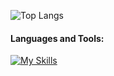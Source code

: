 ![Top Langs](https://github-readme-stats.vercel.app/api/top-langs/?username=willy-it-wonka&layout=compact&langs_count=10&cache_seconds)

#### Languages and Tools:
[![My Skills](https://skillicons.dev/icons?i=java,spring,ts,angular,html,css,bootstrap,hibernate,mysql,postgres,git,github,docker,aws,postman,idea,vscode,maven,ps&perline=12)](https://github.com/tandpfun/skill-icons#readme)
